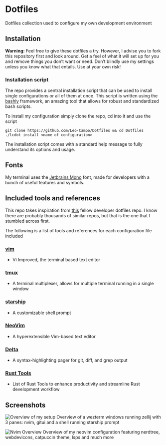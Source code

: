 # Dotfiles

Dotfiles collection used to configure my own development environment

## Installation

**Warning:** Feel free to give these dotfiles a try. However, I advise you to
fork this repository first and look around. Get a feel of what it will set up
for you and remove things you don’t want or need. Don’t blindly use my settings
unless you know what that entails. Use at your own risk!

### Installation script

The repo provides a central installation script that can be used to install
single configurations or all of them at once. This script is written using the
[bashly](https://bashly.dannyb.co/) framework, an amazing tool that allows for
robust and standardized bash scripts.

To install my configuration simply clone the repo, cd into it and use the script

```shell
git clone https://github.com/Leo-Campo/Dotfiles && cd Dotfiles
./lcdot install <name of configuration>
```

The installation script comes with a standard help message to fully understand
its options and usage.

## Fonts

My terminal uses the [Jetbrains Mono](https://www.jetbrains.com/lp/mono/) font,
made for developers with a bunch of useful features and symbols.

## Included tools and references

This repo takes inspiration from [this](https://github.com/benmatselby/dotfiles)
fellow developer dotfiles repo. I know there are probably thousands of similar
repos, but that is the one that I stumbled across first.

The following is a list of tools and references for each configuration file
included

### [vim](https://github.com/vim/vim)

- Vi Improved, the terminal based text editor

### [tmux](https://github.com/tmux/tmux)

- A terminal multiplexer, allows for multiple terminal running in a single
  window

### [starship](https://github.com/starship/starship)

- A customizable shell prompt

### [NeoVim](https://github.com/neovim/neovim)

- A hyperextensible Vim-based text editor

### [Delta](https://github.com/dandavison/delta)

- A syntax-highlighting pager for git, diff, and grep output

### [Rust Tools](https://github.com/Leo-Campo/Dotfiles/tree/main/rust-tools#readme)

- List of Rust Tools to enhance productivity and streamline Rust development
  workflow

## Screenshots

![Overview of my setup](/../screenshots/images/OverviewSetup.png?raw=true "Setup Overview")
Overview of a wezterm windows running zellij with 3 panes: nvim, gitui and a
shell running starship prompt

![Nvim Overview](/../screenshots/images/NvimOverview.png?raw=true "Nvim overview")
Overview of my neovim configuration featuring nerdtree, webdevicons, catpuccin
theme, lsps and much more

